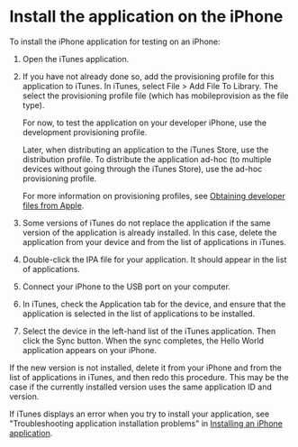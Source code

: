 # Install the application on the iPhone

To install the iPhone application for testing on an iPhone:

1.  Open the iTunes application.

2.  If you have not already done so, add the provisioning profile for this
    application to iTunes. In iTunes, select File \> Add File To Library. The
    select the provisioning profile file (which has mobileprovision as the file
    type).

    For now, to test the application on your developer iPhone, use the
    development provisioning profile.

    Later, when distributing an application to the iTunes Store, use the
    distribution profile. To distribute the application ad-hoc (to multiple
    devices without going through the iTunes Store), use the ad-hoc provisioning
    profile.

    For more information on provisioning profiles, see
    [Obtaining developer files from Apple](../obtaining-developer-files-from-apple/index.md).

3.  Some versions of iTunes do not replace the application if the same version
    of the application is already installed. In this case, delete the
    application from your device and from the list of applications in iTunes.

4.  Double-click the IPA file for your application. It should appear in the list
    of applications.

5.  Connect your iPhone to the USB port on your computer.

6.  In iTunes, check the Application tab for the device, and ensure that the
    application is selected in the list of applications to be installed.

7.  Select the device in the left-hand list of the iTunes application. Then
    click the Sync button. When the sync completes, the Hello World application
    appears on your iPhone.

If the new version is not installed, delete it from your iPhone and from the
list of applications in iTunes, and then redo this procedure. This may be the
case if the currently installed version uses the same application ID and
version.

If iTunes displays an error when you try to install your application, see
"Troubleshooting application installation problems" in
[Installing an iPhone application](../../compiling-and-debugging-iphone-applications/installing-an-iphone-application.md).

